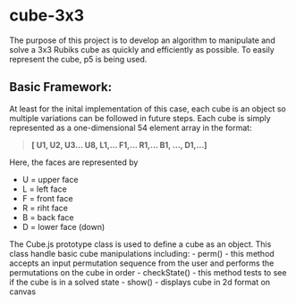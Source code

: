 # cube-3x3

The purpose of this project is to develop an algorithm to manipulate and solve a 3x3 Rubiks cube as quickly and efficiently as possible.
To easily represent the cube, p5 is being used.

## Basic Framework:

At least for the inital implementation of this case, each cube is an object so multiple variations can be followed in future steps.
Each cube is simply represented as a one-dimensional 54 element array in the format: 

> **[ U1, U2, U3... U8, L1,... F1,... R1,... B1, ..., D1,...]**

Here, the faces are represented by
* U = upper face
* L = left face
* F = front face
* R = riht face
* B = back face
* D = lower face (down)

The Cube.js prototype class is used to define a cube as an object.  This class handle basic cube manipulations including:
	- perm() - this method accepts an input permutation sequence from the user and performs the permutations on the cube in order
	- checkState() - this method tests to see if the cube is in a solved state
	- show() - displays cube in 2d format on canvas


